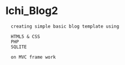 # Ichi_Blog2
  
      creating simple basic blog template using

      HTML5 & CSS
      PHP
      SQLITE

      on MVC frame work




